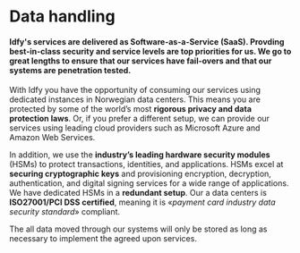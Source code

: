 # Data handling

#### Idfy's services are delivered as Software-as-a-Service \(SaaS\). Provding **best-in-class security** and service levels are top priorities for us. We go to great lengths to ensure that our services have fail-overs and that our systems are penetration tested.

With Idfy you have the opportunity of consuming our services using dedicated instances in Norwegian data centers. This means you are protected by some of the world’s most **rigorous privacy and data protection laws**. Or, if you prefer a different setup, we can provide our services using leading cloud providers such as Microsoft Azure and Amazon Web Services.

In addition, we use the **industry’s leading hardware security modules** \(HSMs\) to protect transactions, identities, and applications. HSMs excel at **securing cryptographic keys** and provisioning encryption, decryption, authentication, and digital signing services for a wide range of applications. We have dedicated HSMs in a **redundant setup**. Our a data centers is **ISO27001/PCI DSS certified**, meaning it is «_payment card industry data security standard_» compliant. 

 The all data moved through our systems will only be stored as long as necessary to implement the agreed upon services.



